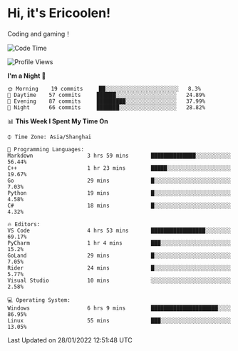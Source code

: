 # Hi, it's Ericoolen!
Coding and gaming！

<!--START_SECTION:waka-->
![Code Time](http://img.shields.io/badge/Code%20Time-160%20hrs%2045%20mins-blue)

![Profile Views](http://img.shields.io/badge/Profile%20Views-0-blue)

**I'm a Night 🦉** 

```text
🌞 Morning    19 commits     ██░░░░░░░░░░░░░░░░░░░░░░░   8.3% 
🌆 Daytime    57 commits     ██████░░░░░░░░░░░░░░░░░░░   24.89% 
🌃 Evening    87 commits     █████████░░░░░░░░░░░░░░░░   37.99% 
🌙 Night      66 commits     ███████░░░░░░░░░░░░░░░░░░   28.82%

```


📊 **This Week I Spent My Time On** 

```text
⌚︎ Time Zone: Asia/Shanghai

💬 Programming Languages: 
Markdown                 3 hrs 59 mins       ██████████████░░░░░░░░░░░   56.44% 
C++                      1 hr 23 mins        █████░░░░░░░░░░░░░░░░░░░░   19.67% 
Go                       29 mins             █░░░░░░░░░░░░░░░░░░░░░░░░   7.03% 
Python                   19 mins             █░░░░░░░░░░░░░░░░░░░░░░░░   4.58% 
C#                       18 mins             █░░░░░░░░░░░░░░░░░░░░░░░░   4.32%

🔥 Editors: 
VS Code                  4 hrs 53 mins       █████████████████░░░░░░░░   69.17% 
PyCharm                  1 hr 4 mins         ███░░░░░░░░░░░░░░░░░░░░░░   15.2% 
GoLand                   29 mins             █░░░░░░░░░░░░░░░░░░░░░░░░   7.05% 
Rider                    24 mins             █░░░░░░░░░░░░░░░░░░░░░░░░   5.77% 
Visual Studio            10 mins             ░░░░░░░░░░░░░░░░░░░░░░░░░   2.58%

💻 Operating System: 
Windows                  6 hrs 9 mins        █████████████████████░░░░   86.95% 
Linux                    55 mins             ███░░░░░░░░░░░░░░░░░░░░░░   13.05%

```


 Last Updated on 28/01/2022 12:51:48 UTC
<!--END_SECTION:waka-->

